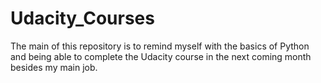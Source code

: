 # Udacity_Courses

The main of this repository is to remind myself with the basics of Python and  being able to 
complete the Udacity course in the next coming month besides my main job.
